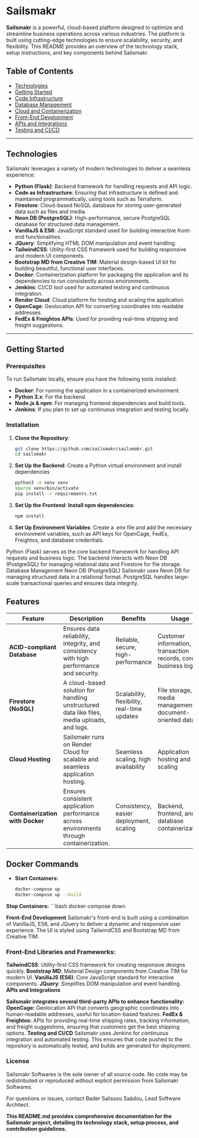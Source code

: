 # Sailsmakr

**Sailsmakr** is a powerful, cloud-based platform designed to optimize and streamline business operations across various industries. The platform is built using cutting-edge technologies to ensure scalability, security, and flexibility. This README provides an overview of the technology stack, setup instructions, and key components behind Sailsmakr.

## Table of Contents
- [Technologies](#technologies)
- [Getting Started](#getting-started)
- [Code Infrastructure](#code-infrastructure)
- [Database Management](#database-management)
- [Cloud and Containerization](#cloud-and-containerization)
- [Front-End Development](#front-end-development)
- [APIs and Integrations](#apis-and-integrations)
- [Testing and CI/CD](#testing-and-cicd)

---

## Technologies

Sailsmakr leverages a variety of modern technologies to deliver a seamless experience:

- **Python (Flask)**: Backend framework for handling requests and API logic.
- **Code as Infrastructure**: Ensuring that infrastructure is defined and maintained programmatically, using tools such as Terraform.
- **Firestore**: Cloud-based NoSQL database for storing user-generated data such as files and media.
- **Neon DB (PostgreSQL)**: High-performance, secure PostgreSQL database for structured data management.
- **VanillaJS & ES6**: JavaScript standard used for building interactive front-end functionalities.
- **JQuery**: Simplifying HTML DOM manipulation and event handling.
- **TailwindCSS**: Utility-first CSS framework used for building responsive and modern UI components.
- **Bootstrap MD from Creative TIM**: Material design-based UI kit for building beautiful, functional user interfaces.
- **Docker**: Containerization platform for packaging the application and its dependencies to run consistently across environments.
- **Jenkins**: CI/CD tool used for automated testing and continuous integration.
- **Render Cloud**: Cloud platform for hosting and scaling the application.
- **OpenCage**: Geolocation API for converting coordinates into readable addresses.
- **FedEx & Freightos APIs**: Used for providing real-time shipping and freight suggestions.

---

## Getting Started

### Prerequisites

To run Sailsmakr locally, ensure you have the following tools installed:

- **Docker**: For running the application in a containerized environment.
- **Python 3.x**: For the backend.
- **Node.js & npm**: For managing frontend dependencies and build tools.
- **Jenkins**: If you plan to set up continuous integration and testing locally.

### Installation

1. **Clone the Repository**:
    ```bash
    git clone https://github.com/sailsmakr/sailsmakr.git
    cd sailsmakr

2. **Set Up the Backend**:
Create a Python virtual environment and install dependencies
    ```bash 
    python3 -m venv venv
    source venv/bin/activate
    pip install -r requirements.txt

3. **Set Up the Frontend**:
**Install npm dependencies**:
    ```bash
    npm install


4. **Set Up Environment Variables**:
Create a .env file and add the necessary environment variables, such as API keys for OpenCage, FedEx, Freightos, and database credentials.

Python (Flask) serves as the core backend framework for handling API requests and business logic.
The backend interacts with Neon DB (PostgreSQL) for managing relational data and Firestore for file storage.
Database Management
Neon DB (PostgreSQL)
Sailsmakr uses Neon DB for managing structured data in a relational format. PostgreSQL handles large-scale transactional queries and ensures data integrity.

## Features  

| Feature                  | Description                                                                                       | Benefits                               | Usage                                            |
|--------------------------|---------------------------------------------------------------------------------------------------|---------------------------------------|--------------------------------------------------|
| **ACID-compliant Database** | Ensures data reliability, integrity, and consistency with high performance and security.         | Reliable, secure, high-performance    | Customer information, transaction records, core business logic |
| **Firestore (NoSQL)**     | A cloud-based solution for handling unstructured data like files, media uploads, and logs.        | Scalability, flexibility, real-time updates | File storage, media management, document-oriented data |
| **Cloud Hosting**         | Sailsmakr runs on Render Cloud for scalable and seamless application hosting.                     | Seamless scaling, high availability   | Application hosting and scaling                  |
| **Containerization with Docker** | Ensures consistent application performance across environments through containerization.        | Consistency, easier deployment, scaling | Backend, frontend, and database containerization |

## Docker Commands  

- **Start Containers:**  
    ```bash
    docker-compose up
    docker-compose up --build

**Stop Containers:**
    ```bash
    docker-compose down

**Front-End Development**
Sailsmakr's front-end is built using a combination of VanillaJS, ES6, and JQuery to deliver a dynamic and responsive user experience. The UI is styled using TailwindCSS and Bootstrap MD from Creative TIM.

### Front-End Libraries and Frameworks:
**TailwindCSS**: Utility-first CSS framework for creating responsive designs quickly.
**Bootstrap MD**: Material Design components from Creative TIM for modern UI.
**VanillaJS (ES6)**: Core JavaScript standard for interactive components.
**JQuery**: Simplifies DOM manipulation and event handling.
**APIs and Integrations**

**Sailsmakr integrates several third-party APIs to enhance functionality:**
**OpenCage:** Geolocation API that converts geographic coordinates into human-readable addresses, useful for location-based features.
**FedEx & Freightos:** APIs for providing real-time shipping rates, tracking information, and freight suggestions, ensuring that customers get the best shipping options.
**Testing and CI/CD**
Sailsmakr uses Jenkins for continuous integration and automated testing. This ensures that code pushed to the repository is automatically tested, and builds are generated for deployment.

### License
Sailsmakr Softwares is the sole owner of all source code. No code may be redistributed or reproduced without explicit permission from Sailsmakr Softwares.

For questions or issues, contact Bader Salissou Saâdou, Lead Software Architect.

 

**This README.md provides comprehensive documentation for the Sailsmakr project, detailing its technology stack, setup process, and contribution guidelines.**